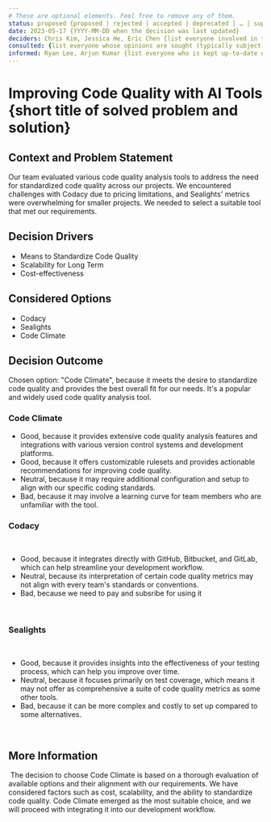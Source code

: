 ```yaml
---
# These are optional elements. Feel free to remove any of them.
status: proposed {proposed | rejected | accepted | deprecated | … | superseded by [ADR-0005](0005-example.md)}
date: 2023-05-17 {YYYY-MM-DD when the decision was last updated}
deciders: Chris Kim, Jessica He, Eric Chen {list everyone involved in the decision}
consulted: {list everyone whose opinions are sought (typically subject-matter experts); and with whom there is a two-way communication}
informed: Ryan Lee, Arjun Kumar {list everyone who is kept up-to-date on progress; and with whom there is a one-way communication}
---
```

# Improving Code Quality with AI Tools {short title of solved problem and solution}

## Context and Problem Statement
Our team evaluated various code quality analysis tools to address the need for standardized code quality across our projects. We encountered challenges with Codacy due to pricing limitations, and Sealights' metrics were overwhelming for smaller projects. We needed to select a suitable tool that met our requirements.

<!-- This is an optional element. Feel free to remove. -->
## Decision Drivers 
* Means to Standardize Code Quality
* Scalability for Long Term
* Cost-effectiveness

## Considered Options
* Codacy
* Sealights
* Code Climate

## Decision Outcome
Chosen option: "Code Climate", because it meets the desire to standardize code quality and provides the best overall fit for our needs. It's a popular and widely used code quality analysis tool.


### Code Climate

* Good, because it provides extensive code quality analysis features and integrations with various version control systems and development platforms.
* Good, because it offers customizable rulesets and provides actionable recommendations for improving code quality.
* Neutral, because it may require additional configuration and setup to align with our specific coding standards.
* Bad, because it may involve a learning curve for team members who are unfamiliar with the tool.
​

### Codacy
​
* Good, because it integrates directly with GitHub, Bitbucket, and GitLab, which can help streamline your development workflow.
* Neutral, because its interpretation of certain code quality metrics may not align with every team's standards or conventions.
* Bad, because we need to pay and subsribe for using it

​
### Sealights
​
* Good, because it provides insights into the effectiveness of your testing process, which can help you improve over time.
* Neutral, because it focuses primarily on test coverage, which means it may not offer as comprehensive a suite of code quality metrics as some other tools.
* Bad, because it can be more complex and costly to set up compared to some alternatives.

​
## More Information
​
The decision to choose Code Climate is based on a thorough evaluation of available options and their alignment with our requirements. We have considered factors such as cost, scalability, and the ability to standardize code quality. Code Climate emerged as the most suitable choice, and we will proceed with integrating it into our development workflow.